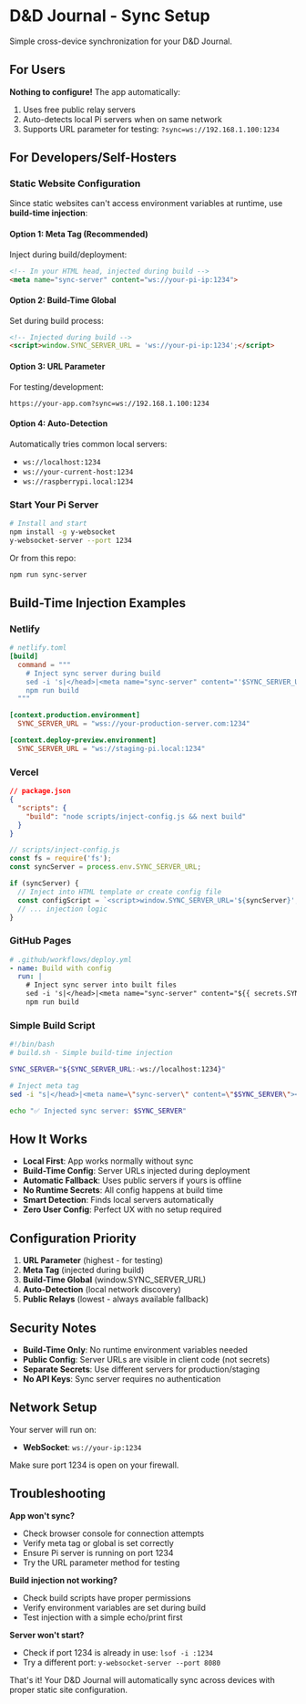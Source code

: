 # D&D Journal - Sync Setup

Simple cross-device synchronization for your D&D Journal.

## For Users

**Nothing to configure!** The app automatically:
1. Uses free public relay servers
2. Auto-detects local Pi servers when on same network
3. Supports URL parameter for testing: `?sync=ws://192.168.1.100:1234`

## For Developers/Self-Hosters

### Static Website Configuration

Since static websites can't access environment variables at runtime, use **build-time injection**:

#### Option 1: Meta Tag (Recommended)

Inject during build/deployment:
```html
<!-- In your HTML head, injected during build -->
<meta name="sync-server" content="ws://your-pi-ip:1234">
```

#### Option 2: Build-Time Global

Set during build process:
```html
<!-- Injected during build -->
<script>window.SYNC_SERVER_URL = 'ws://your-pi-ip:1234';</script>
```

#### Option 3: URL Parameter

For testing/development:
```
https://your-app.com?sync=ws://192.168.1.100:1234
```

#### Option 4: Auto-Detection

Automatically tries common local servers:
- `ws://localhost:1234`
- `ws://your-current-host:1234` 
- `ws://raspberrypi.local:1234`

### Start Your Pi Server

```bash
# Install and start
npm install -g y-websocket
y-websocket-server --port 1234
```

Or from this repo:
```bash
npm run sync-server
```

## Build-Time Injection Examples

### Netlify

```toml
# netlify.toml
[build]
  command = """
    # Inject sync server during build
    sed -i 's|</head>|<meta name="sync-server" content="'$SYNC_SERVER_URL'"></head>|' index.html &&
    npm run build
  """

[context.production.environment]
  SYNC_SERVER_URL = "wss://your-production-server.com:1234"

[context.deploy-preview.environment]
  SYNC_SERVER_URL = "ws://staging-pi.local:1234"
```

### Vercel

```json
// package.json
{
  "scripts": {
    "build": "node scripts/inject-config.js && next build"
  }
}
```

```javascript
// scripts/inject-config.js
const fs = require('fs');
const syncServer = process.env.SYNC_SERVER_URL;

if (syncServer) {
  // Inject into HTML template or create config file
  const configScript = `<script>window.SYNC_SERVER_URL='${syncServer}';</script>`;
  // ... injection logic
}
```

### GitHub Pages

```yaml
# .github/workflows/deploy.yml
- name: Build with config
  run: |
    # Inject sync server into built files
    sed -i 's|</head>|<meta name="sync-server" content="${{ secrets.SYNC_SERVER_URL }}"></head>|' index.html
    npm run build
```

### Simple Build Script

```bash
#!/bin/bash
# build.sh - Simple build-time injection

SYNC_SERVER="${SYNC_SERVER_URL:-ws://localhost:1234}"

# Inject meta tag
sed -i "s|</head>|<meta name=\"sync-server\" content=\"$SYNC_SERVER\"></head>|" index.html

echo "✅ Injected sync server: $SYNC_SERVER"
```

## How It Works

- **Local First**: App works normally without sync
- **Build-Time Config**: Server URLs injected during deployment
- **Automatic Fallback**: Uses public servers if yours is offline
- **No Runtime Secrets**: All config happens at build time
- **Smart Detection**: Finds local servers automatically
- **Zero User Config**: Perfect UX with no setup required

## Configuration Priority

1. **URL Parameter** (highest - for testing)
2. **Meta Tag** (injected during build)
3. **Build-Time Global** (window.SYNC_SERVER_URL)
4. **Auto-Detection** (local network discovery)
5. **Public Relays** (lowest - always available fallback)

## Security Notes

- **Build-Time Only**: No runtime environment variables needed
- **Public Config**: Server URLs are visible in client code (not secrets)
- **Separate Secrets**: Use different servers for production/staging
- **No API Keys**: Sync server requires no authentication

## Network Setup

Your server will run on:
- **WebSocket**: `ws://your-ip:1234`

Make sure port 1234 is open on your firewall.

## Troubleshooting

**App won't sync?**
- Check browser console for connection attempts
- Verify meta tag or global is set correctly
- Ensure Pi server is running on port 1234
- Try the URL parameter method for testing

**Build injection not working?**
- Check build scripts have proper permissions
- Verify environment variables are set during build
- Test injection with a simple echo/print first

**Server won't start?**
- Check if port 1234 is already in use: `lsof -i :1234`
- Try a different port: `y-websocket-server --port 8080`

That's it! Your D&D Journal will automatically sync across devices with proper static site configuration.